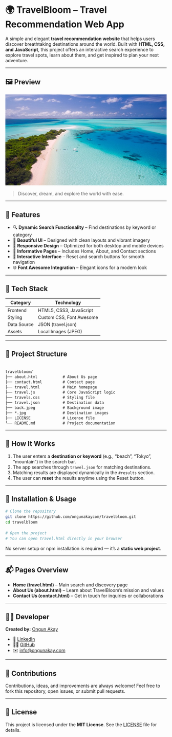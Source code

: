 # 🌍 TravelBloom – Travel Recommendation Web App

A simple and elegant **travel recommendation website** that helps users discover breathtaking destinations around the world. Built with **HTML, CSS, and JavaScript**, this project offers an interactive search experience to explore travel spots, learn about them, and get inspired to plan your next adventure.

---

## 🖼️ Preview

![TravelBloom Screenshot](./back.jpeg)
> Discover, dream, and explore the world with ease.

---

## 🚀 Features

- 🔍 **Dynamic Search Functionality** – Find destinations by keyword or category  
- 🌅 **Beautiful UI** – Designed with clean layouts and vibrant imagery  
- 📱 **Responsive Design** – Optimized for both desktop and mobile devices  
- 📖 **Informative Pages** – Includes Home, About, and Contact sections  
- 💬 **Interactive Interface** – Reset and search buttons for smooth navigation  
- 🌐 **Font Awesome Integration** – Elegant icons for a modern look  

---

## 🧩 Tech Stack

| Category     | Technology                |
|---------------|---------------------------|
| Frontend      | HTML5, CSS3, JavaScript   |
| Styling       | Custom CSS, Font Awesome  |
| Data Source   | JSON (travel.json)        |
| Assets        | Local Images (JPEG)       |

---

## 📁 Project Structure

```

travelbloom/
├── about.html           # About Us page
├── contact.html         # Contact page
├── travel.html          # Main homepage
├── travel.js            # Core JavaScript logic
├── travels.css          # Styling file
├── travel.json          # Destination data
├── back.jpeg            # Background image
├── *.jpg                # Destination images
├── LICENSE              # License file
└── README.md            # Project documentation

````

---

## 🧠 How It Works

1. The user enters a **destination or keyword** (e.g., “beach”, “Tokyo”, “mountain”) in the search bar.  
2. The app searches through `travel.json` for matching destinations.  
3. Matching results are displayed dynamically in the `#results` section.  
4. The user can **reset** the results anytime using the Reset button.

---

## 🧰 Installation & Usage

```bash
# Clone the repository
git clone https://github.com/ongunakaycom/travelbloom.git
cd travelbloom

# Open the project
# You can open travel.html directly in your browser
````

No server setup or npm installation is required — it’s a **static web project**.

---

## 📬 Pages Overview

* **Home (travel.html)** – Main search and discovery page
* **About Us (about.html)** – Learn about TravelBloom’s mission and values
* **Contact Us (contact.html)** – Get in touch for inquiries or collaborations

---

## 🧑‍💻 Developer

**Created by:** [Ongun Akay](https://ongunakay.com)

* 💼 [LinkedIn](https://linkedin.com/in/ongunakay)
* 🧑‍💻 [GitHub](https://github.com/ongunakaycom)
* ✉️ [info@ongunakay.com](mailto:info@ongunakay.com)

---

## 🤝 Contributions

Contributions, ideas, and improvements are always welcome!
Feel free to fork this repository, open issues, or submit pull requests.

---

## 📜 License

This project is licensed under the **MIT License**.
See the [LICENSE](./LICENSE) file for details.

```